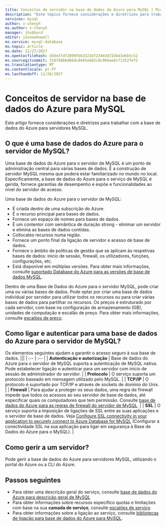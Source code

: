 ```yaml
---
title: Conceitos de servidor na base de dados do Azure para MySQL | Microsoft Docs
description: "Este tópico fornece considerações e diretrizes para trabalhar com a base de dados do Azure para servidores MySQL."
services: mysql
author: v-chenyh
ms.author: v-chenyh
manager: jhubbard
editor: jasonwhowell
ms.service: mysql-database
ms.topic: article
ms.date: 11/27/2017
ms.openlocfilehash: d3de3fdf28997b63321bf23443472db43ebb5c52
ms.sourcegitcommit: 310748b6d66dc0445e682c8c904ae4c71352fef2
ms.translationtype: MT
ms.contentlocale: pt-PT
ms.lasthandoff: 11/28/2017
---
```

# <a name="server-concepts-in-azure-database-for-mysql"></a>Conceitos de servidor na base de dados do Azure para MySQL
Este artigo fornece considerações e diretrizes para trabalhar com a base de dados do Azure para servidores MySQL.

## <a name="what-is-an-azure-database-for-mysql-server"></a>O que é uma base de dados do Azure para o servidor de MySQL?

Uma base de dados do Azure para o servidor de MySQL é um ponto de administração central para várias bases de dados. É a construção de servidor MySQL mesma que poderá estar familiarizado no mundo no local. Especificamente, a base de dados do Azure para o serviço de MySQL é gerida, fornece garantias de desempenho e expõe e funcionalidades ao nível do servidor de acesso.

Uma base de dados do Azure para o servidor de MySQL:

- É criada dentro de uma subscrição do Azure.
- É o recurso principal para bases de dados.
- Fornece um espaço de nomes para bases de dados.
- É um contentor com semântica de duração strong - eliminar um servidor e elimina as bases de dados contidas.
- Collocates recursos numa região.
- Fornece um ponto final da ligação de servidor e acesso de base de dados.
- Fornece o âmbito de políticas de gestão que se aplicam às respetivas bases de dados: início de sessão, firewall, os utilizadores, funções, configurações, etc.
- Está disponível em múltiplas versões. Para obter mais informações, consulte [suportado Database do Azure para as versões de base de dados MySQL](./concepts-supported-versions.md).

Dentro de uma Base de Dados do Azure para o servidor MySQL, pode criar uma ou várias bases de dados. Pode optar por criar uma base de dados individual por servidor para utilizar todos os recursos ou para criar várias bases de dados para partilhar os recursos. Os preços é estruturado por cada servidor, com base na configuração de armazenamento (GB), unidades de computação e escalão de preço. Para obter mais informações, consulte [escalões de preço](./concepts-service-tiers.md).

## <a name="how-do-i-connect-and-authenticate-to-an-azure-database-for-mysql-server"></a>Como ligar e autenticar para uma base de dados do Azure para o servidor de MySQL?

Os elementos seguintes ajudam a garantir o acesso seguro à sua base de dados.
|||
| :-- | :-- |
| **Autenticação e autorização** | Base de dados do Azure para o servidor de MySQL suporta a autenticação de MySQL nativa. Pode estabelecer ligação e autenticar para um servidor com início de sessão de administrador do servidor. |
| **Protocolo** | O serviço suporta um protocolo baseado em mensagem utilizado pelo MySQL. |
| **TCP/IP** | O protocolo é suportado por TCP/IP e através de sockets de domínio do Unix. |
| **Firewall** | Para ajudar a proteger os seus dados, uma regra de firewall impede que todos os acessos ao seu servidor de base de dados, até especificar quais os computadores que tem permissão. Consulte [base de dados do Azure para as regras de firewall do servidor de MySQL](./concepts-firewall-rules.md). |
| **SSL** | O serviço suporta a imposição de ligações de SSL entre as suas aplicações e o servidor de base de dados.  Veja [Configure SSL connectivity in your application to securely connect to Azure Database for MySQL](./howto-configure-ssl.md) (Configurar a conectividade SSL na sua aplicação para ligar em segurança à Base de Dados do Azure para o MySQL). |

## <a name="how-do-i-manage-a-server"></a>Como gerir a um servidor?
Pode gerir a base de dados do Azure para servidores MySQL, utilizando o portal do Azure ou a CLI do Azure.

## <a name="next-steps"></a>Passos seguintes
- Para obter uma descrição geral do serviço, consulte [base de dados do Azure para descrição geral de MySQL](./overview.md)
- Para obter informações sobre recursos específico quotas e limitações com base na sua **camada de serviço**, consulte [escalões de serviço](./concepts-service-tiers.md)
- Para obter informações sobre a ligação ao serviço, consulte [bibliotecas de ligação para base de dados do Azure para MySQL](./concepts-connection-libraries.md).
